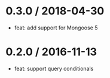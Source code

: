 0.3.0 / 2018-04-30
==================
 * feat: add support for Mongoose 5

0.2.0 / 2016-11-13
==================
 * feat: support query conditionals
